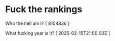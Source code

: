 # Fuck the rankings

Who the hell am I?
{ 8104836 }

What fucking year is it?
[ 2025-02-15T21:00:00Z ]
